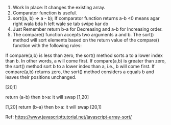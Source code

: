 <!-- Sort function key points -->
1.  Work In place: It changes the existing array.
2.  Comparator function is useful.
3.  sort((a, b) => a - b); 
If comparator function returns a-b <0 means
agar right wala bda h left wale se tab swipe kar do
4. Just Remember return b-a for Decreasing and a-b for Increasing order.
5. The compare() function accepts two arguments a and b. The sort() method will sort elements based on the return value of the compare() function with the following rules:

If compare(a,b) is less than zero, the sort() method sorts a to a lower index than b. In other words, a will come first.
If compare(a,b) is greater than zero, the sort() method sort b to a lower index than a, i.e., b will come first.
If compare(a,b) returns zero, the sort() method considers a equals b and leaves their positions unchanged.

[20,1]
<!-- Inc order -->
return (a-b) then b>a: it will swap [1,20]
<!-- Dec order -->
[1,20]
return (b-a) then b>a: it will swap [20,1]

Ref: https://www.javascripttutorial.net/javascript-array-sort/